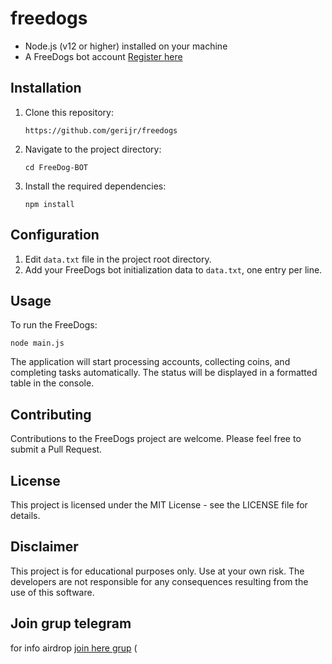 # freedogs


- Node.js (v12 or higher) installed on your machine
- A FreeDogs bot account [Register here](https://t.me/theFreeDogs_bot/app?startapp=ref_OQ2zPFOP)
## Installation

1. Clone this repository:

   ```
   https://github.com/gerijr/freedogs
   ```

2. Navigate to the project directory:

   ```
   cd FreeDog-BOT
   ```

3. Install the required dependencies:
   ```
   npm install
   ```

## Configuration

1. Edit `data.txt` file in the project root directory.
2. Add your FreeDogs bot initialization data to `data.txt`, one entry per line.

## Usage

To run the FreeDogs:

```
node main.js
```

The application will start processing accounts, collecting coins, and completing tasks automatically. The status will be displayed in a formatted table in the console.

## Contributing

Contributions to the FreeDogs project are welcome. Please feel free to submit a Pull Request.

## License

This project is licensed under the MIT License - see the LICENSE file for details.

## Disclaimer

This project is for educational purposes only. Use at your own risk. The developers are not responsible for any consequences resulting from the use of this software.

## Join grup telegram

 for info airdrop [join here grup](https://t.me/maculairdrop)
(
